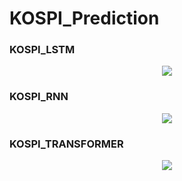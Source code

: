 # KOSPI_Prediction


### KOSPI_LSTM
<p align="center">
  <img src="https://github.com/bvnohz/KOSPI_Prediction/assets/141910199/f684bd07-0a81-41d1-a3d8-8f57f8d9fcbd">
</p>


### KOSPI_RNN
<p align="center">
  <img src="https://github.com/bvnohz/KOSPI_Prediction/assets/141910199/925370a0-27e1-4794-9b9e-ec94394abf38">
</p>


### KOSPI_TRANSFORMER
<p align="center">
  <img src="https://github.com/bvnohz/KOSPI_Prediction/assets/141910199/aa6f6ccf-3fa8-4d10-8574-50ed1fce5b9d">
</p>

